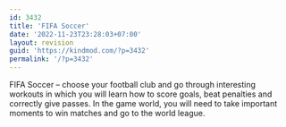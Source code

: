 ```yaml
---
id: 3432
title: 'FIFA Soccer'
date: '2022-11-23T23:28:03+07:00'
layout: revision
guid: 'https://kindmod.com/?p=3432'
permalink: '/?p=3432'
---
```


FIFA Soccer – choose your football club and go through interesting workouts in which you will learn how to score goals, beat penalties and correctly give passes. In the game world, you will need to take important moments to win matches and go to the world league.
